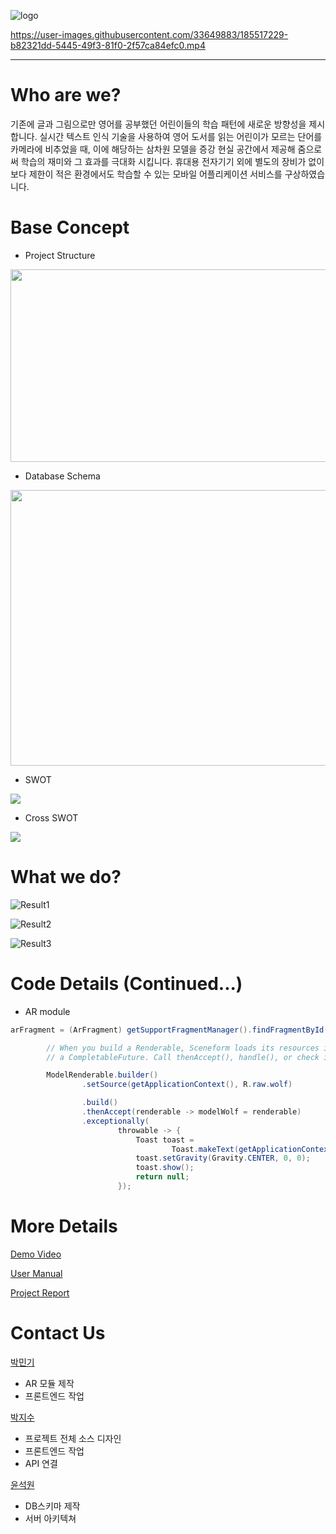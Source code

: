 ![logo](https://github.com/qkralsrl1029/JJUMP/blob/master/Docs/images/logo.png)



https://user-images.githubusercontent.com/33649883/185517229-b82321dd-5445-49f3-81f0-2f57ca84efc0.mp4



-----------------

# Who are we?
기존에 글과 그림으로만 영어를 공부했던 어린이들의 학습 패턴에 새로운 방향성을 제시합니다. 실시간 텍스트 인식 기술을 사용하여 영어 도서를 읽는 어린이가 모르는 단어를 카메라에 비추었을 때, 이에 해당하는 삼차원 모델을 증강 현실 공간에서 제공해 줌으로써 학습의 재미와 그 효과를 극대화 시킵니다. 휴대용 전자기기 외에 별도의 장비가 없이 보다 제한이 적은 환경에서도 학습할 수 있는 모바일 어플리케이션 서비스를 구상하였습니다.

# Base Concept
- Project Structure
<img src=https://github.com/qkralsrl1029/JJUMP/blob/master/Docs/images/structure.png width=600 height=308>

- Database Schema
<img src=https://github.com/qkralsrl1029/JJUMP/blob/master/Docs/images/schema.png width=531 height=441>

- SWOT
<img src=https://github.com/qkralsrl1029/JJUMP/blob/master/Docs/images/swot.jpg>

- Cross SWOT
<img src=https://github.com/qkralsrl1029/JJUMP/blob/master/Docs/images/cross_swot.png>

# What we do?

![Result1](https://github.com/qkralsrl1029/JJUMP/blob/master/Docs/images/result1.png) 

![Result2](https://github.com/qkralsrl1029/JJUMP/blob/master/Docs/images/result2.png) 

![Result3](https://github.com/qkralsrl1029/JJUMP/blob/master/Docs/images/result3.png) 

# Code Details (Continued...)

- AR module

```java
arFragment = (ArFragment) getSupportFragmentManager().findFragmentById(R.id.ux_fragment);

        // When you build a Renderable, Sceneform loads its resources in the background while returning
        // a CompletableFuture. Call thenAccept(), handle(), or check isDone() before calling get().

        ModelRenderable.builder()
                .setSource(getApplicationContext(), R.raw.wolf)

                .build()
                .thenAccept(renderable -> modelWolf = renderable)
                .exceptionally(
                        throwable -> {
                            Toast toast =
                                    Toast.makeText(getApplicationContext(), "Unable to load andy renderable", Toast.LENGTH_LONG);
                            toast.setGravity(Gravity.CENTER, 0, 0);
                            toast.show();
                            return null;
                        });
```

# More Details

[Demo Video](https://www.youtube.com/watch?v=7-OESz2w2TQ)

[User Manual](https://github.com/qkralsrl1029/JJUMP/blob/master/Docs/%EB%A9%94%EB%89%B4%EC%96%BC.pdf)

[Project Report](https://github.com/qkralsrl1029/JJUMP/blob/master/Docs/%EC%B5%9C%EC%A2%85%20%EB%B3%B4%EA%B3%A0%EC%84%9C.pdf)

# Contact Us

[박민기](https://github.com/qkralsrl1029)
- AR 모듈 제작
- 프론트엔드 작업

[박지수](https://github.com/jisoo-o)
- 프로젝트 전체 소스 디자인
- 프론트엔드 작업
- API 연결

[윤석원](https://github.com/jsdysw)
- DB스키마 제작
- 서버 아키텍쳐 

